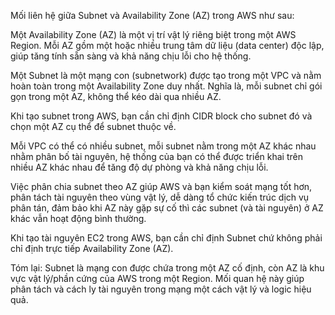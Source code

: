 Mối liên hệ giữa Subnet và Availability Zone (AZ) trong AWS như sau:

Một Availability Zone (AZ) là một vị trí vật lý riêng biệt trong một AWS Region. Mỗi AZ gồm một hoặc nhiều trung tâm dữ liệu (data center) độc lập, giúp tăng tính sẵn sàng và khả năng chịu lỗi cho hệ thống.

Một Subnet là một mạng con (subnetwork) được tạo trong một VPC và nằm hoàn toàn trong một Availability Zone duy nhất. Nghĩa là, mỗi subnet chỉ gói gọn trong một AZ, không thể kéo dài qua nhiều AZ.

Khi tạo subnet trong AWS, bạn cần chỉ định CIDR block cho subnet đó và chọn một AZ cụ thể để subnet thuộc về.

Mỗi VPC có thể có nhiều subnet, mỗi subnet nằm trong một AZ khác nhau nhằm phân bố tài nguyên, hệ thống của bạn có thể được triển khai trên nhiều AZ khác nhau để tăng độ dự phòng và khả năng chịu lỗi.

Việc phân chia subnet theo AZ giúp AWS và bạn kiểm soát mạng tốt hơn, phân tách tài nguyên theo vùng vật lý, dễ dàng tổ chức kiến trúc dịch vụ phân tán, đảm bảo khi AZ này gặp sự cố thì các subnet (và tài nguyên) ở AZ khác vẫn hoạt động bình thường.

Khi tạo tài nguyên EC2 trong AWS, bạn cần chỉ định Subnet chứ không phải chỉ định trực tiếp Availability Zone (AZ).

Tóm lại:
Subnet là mạng con được chứa trong một AZ cố định, còn AZ là khu vực vật lý/phần cứng của AWS trong một Region. Mối quan hệ này giúp phân tách và cách ly tài nguyên trong mạng một cách vật lý và logic hiệu quả.

